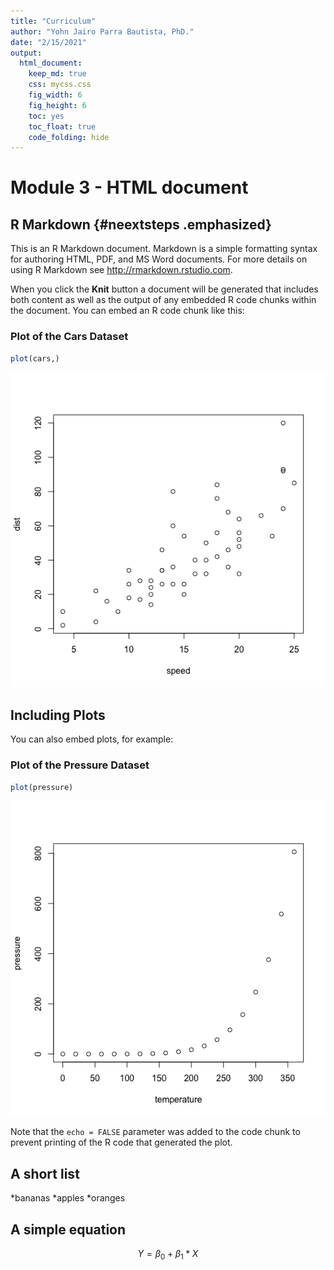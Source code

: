 ```yaml
---
title: "Curriculum"
author: "Yohn Jairo Parra Bautista, PhD."
date: "2/15/2021"
output: 
  html_document:
    keep_md: true 
    css: mycss.css
    fig_width: 6
    fig_height: 6
    toc: yes
    toc_float: true
    code_folding: hide
---
```




# Module 3 - HTML document

## R Markdown {#neextsteps .emphasized}

This is an R Markdown document. Markdown is a simple formatting syntax for authoring HTML, PDF, and MS Word documents. For more details on using R Markdown see <http://rmarkdown.rstudio.com>.

When you click the **Knit** button a document will be generated that includes both content as well as the output of any embedded R code chunks within the document. You can embed an R code chunk like this:

### Plot of the Cars Dataset


```r
plot(cars,)
```

![](index_files/figure-html/cars-1.png)<!-- -->

## Including Plots

You can also embed plots, for example:

### Plot of the Pressure Dataset


```r
plot(pressure)
```

![](index_files/figure-html/pressure-1.png)<!-- -->

Note that the `echo = FALSE` parameter was added to the code chunk to prevent printing of the R code that generated the plot.

## A short list

*bananas
*apples
*oranges

## A simple equation

$$ Y = \beta_0 + \beta_1*X $$

